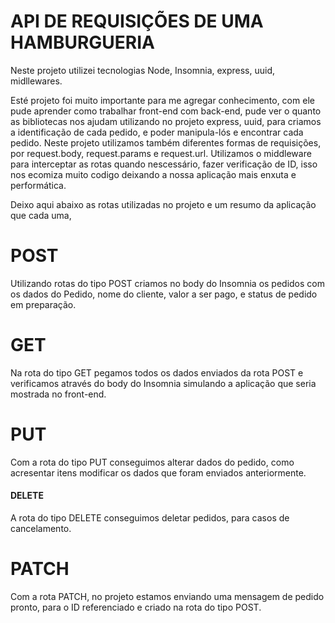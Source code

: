 # API DE REQUISIÇÕES DE UMA HAMBURGUERIA
Neste projeto utilizei tecnologias  Node,  Insomnia, express, uuid, midllewares.

Esté projeto foi muito importante para me agregar conhecimento, com ele pude aprender como 
trabalhar front-end  com back-end, pude ver o quanto as bibliotecas nos ajudam utilizando no 
projeto express, uuid, para criamos a identificação de cada pedido, e poder manipula-lós e encontrar cada pedido.
Neste projeto utilizamos também diferentes formas de requisições, por request.body,
request.params e request.url.
Utilizamos o middleware para interceptar as rotas quando nescessário, fazer verificação de ID,
isso nos ecomiza muito codigo deixando a nossa aplicação mais enxuta e performática.

Deixo aqui abaixo as rotas utilizadas no projeto e um resumo da aplicação que cada uma,

<h1>POST</h1>

Utilizando rotas do tipo POST criamos no body do Insomnia os pedidos com os dados
do Pedido, nome do cliente, valor a ser pago, e status de pedido em preparação.

<h1>GET</h1>

Na rota do tipo GET pegamos todos os dados enviados da rota POST e verificamos através 
do body do Insomnia simulando a aplicação que seria mostrada no front-end.

<h1>PUT</h1>
Com a rota do tipo PUT conseguimos alterar dados do pedido, como acresentar itens modificar 
os dados que foram enviados anteriormente.

<h4>DELETE</h4>
A rota do tipo DELETE conseguimos deletar pedidos, para casos de cancelamento.

<h1>PATCH</h1>

Com a rota PATCH, no projeto estamos enviando uma mensagem de pedido pronto, para o ID referenciado e criado 
na rota do tipo POST.
